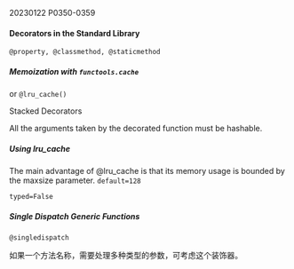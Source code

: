 20230122    P0350-0359


#### Decorators in the Standard Library
`@property, @classmethod, @staticmethod`

##### Memoization with `functools.cache`
or `@lru_cache()`

Stacked Decorators

All the arguments taken by the decorated function must be hashable.

##### Using lru_cache

The main advantage of @lru_cache is that its memory usage is bounded by the maxsize parameter. `default=128`

`typed=False`

##### Single Dispatch Generic Functions

`@singledispatch`

如果一个方法名称，需要处理多种类型的参数，可考虑这个装饰器。
